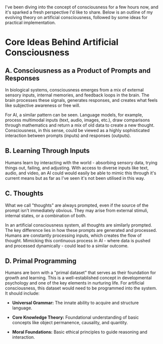 I've been diving into the concept of consciousness for a few hours now, and it's sparked a fresh perspective I'd like to share. Below is an outline of my evolving theory on artificial consciousness, followed by some ideas for practical implementation.

# Core Ideas Behind Artificial Consciousness

## A. Consciousness as a Product of Prompts and Responses

In biological systems, consciousness emerges from a mix of external sensory inputs, internal memories, and feedback loops in the brain. The brain processes these signals, generates responses, and creates what feels like subjective awareness or free will.

For AI, a similar pattern can be seen. Language models, for example, process multimodal inputs (text, audio, images, etc.), draw comparisons through mathematics and return a mix of old data to create a new thought. Consciousness, in this sense, could be viewed as a highly sophisticated interaction between prompts (inputs) and responses (outputs).
## B. Learning Through Inputs

Humans learn by interacting with the world - absorbing sensory data, trying things out, failing, and adjusting. With access to diverse inputs like text, audio, and video, an AI could would easily be able to mimic this through it's current means but as far as I've seen it's not been utilised in this way.
## C. Thoughts

What we call "thoughts" are always prompted, even if the source of the prompt isn't immediately obvious. They may arise from external stimuli, internal states, or a combination of both.

In an artificial consciousness system, all thoughts are similarly prompted. The key difference lies in how these prompts are generated and processed. Humans are constantly processing inputs, which creates the flow of thought. Mimicking this continuous process in AI - where data is pushed and processed dynamically - could lead to a similar outcome.
## D. Primal Programming

Humans are born with a "primal dataset" that serves as their foundation for growth and learning. This is a well-established concept in developmental psychology and one of the key elements in nurturing life. For artificial consciousness, this dataset would need to be programmed into the system. It should include:

- **Universal Grammar:** The innate ability to acquire and structure language.

- **Core Knowledge Theory:** Foundational understanding of basic concepts like object permanence, causality, and quantity.

- **Moral Foundations:** Basic ethical principles to guide reasoning and interaction.
